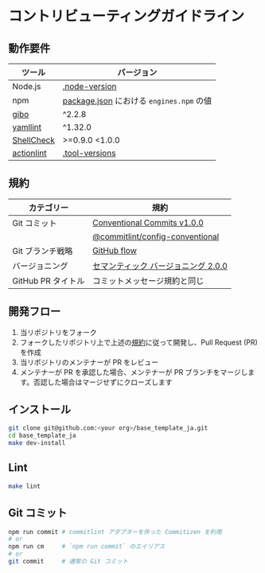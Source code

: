 # コントリビューティングガイドライン

## 動作要件

|                           ツール                            |                                                  バージョン                                                   |
| ----------------------------------------------------------- | ------------------------------------------------------------------------------------------------------------- |
| Node.js                                                     | [.node-version](https://github.com/haru52/base_template_ja/blob/main/.node-version#L1)                        |
| npm                                                         | [package.json](https://github.com/haru52/base_template_ja/blob/main/package.json) における `engines.npm` の値 |
| [gibo](https://github.com/simonwhitaker/gibo#readme)        | ^2.2.8                                                                                                        |
| [yamllint](https://yamllint.readthedocs.io/)                | ^1.32.0                                                                                                       |
| [ShellCheck](https://github.com/koalaman/shellcheck#readme) | >=0.9.0 <1.0.0                                                                                                |
| [actionlint](https://github.com/rhysd/actionlint#readme)    | [.tool-versions](https://github.com/haru52/base_template_ja/blob/main/.tool-versions)                         |

## 規約

|     カテゴリー     |                                                                    規約                                                                    |
| ------------------ | ------------------------------------------------------------------------------------------------------------------------------------------ |
| Git コミット       | [Conventional Commits v1.0.0](https://www.conventionalcommits.org/ja/v1.0.0/)                                                              |
|                    | [@commitlint/config-conventional](https://github.com/conventional-changelog/commitlint/tree/master/@commitlint/config-conventional#readme) |
| Git ブランチ戦略   | [GitHub flow](https://docs.github.com/ja/get-started/quickstart/github-flow)                                                               |
| バージョニング     | [セマンティック バージョニング 2.0.0](https://semver.org/lang/ja/spec/v2.0.0.html)                                                         |
| GitHub PR タイトル | コミットメッセージ規約と同じ                                                                                                               |

## 開発フロー

<!-- textlint-disable prh -->
1. 当リポジトリをフォーク
2. フォークしたリポジトリ上で上述の[規約](#規約)に従って開発し、Pull Request (PR) を作成
3. 当リポジトリのメンテナーが PR をレビュー
4. メンテナーが PR を承認した場合、メンテナーが PR ブランチをマージします。否認した場合はマージせずにクローズします
<!-- textlint-enable prh -->

## インストール

```sh
git clone git@github.com:<your org>/base_template_ja.git
cd base_template_ja
make dev-install
```

## Lint

```sh
make lint
```

## Git コミット

```sh
npm run commit # commitlint アダプターを伴った Commitizen を利用
# or
npm run cm     # `npm run commit` のエイリアス
# or
git commit     # 通常の Git コミット
```
